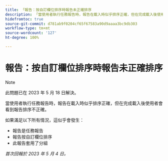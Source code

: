 ```yaml
---
title: 「報告：按自訂欄位排序時報告未正確排序
description: 「當使用者執行任務報告時，報告在載入時似乎排序正確，但在完成載入後使用者會看到報告排序不正確。
hidefromtoc: true
source-git-commit: d781ab9f0204cf65f67583a90d9aaaa3bc9db303
workflow-type: tm+mt
source-wordcount: '127'
ht-degree: 100%

---
```



# 報告：按自訂欄位排序時報告未正確排序

>[!NOTE]
>
>此問題已在 2023 年 5 月 18 日解決。

當使用者執行任務報告時，報告在載入時似乎排序正確，但在完成載入後使用者會看到報告排序不正確。

如果滿足以下所有情況，這似乎會發生：

* 報告是任務報告
* 報告按自訂欄位排序
* 此報告套用了分組

_首次回報於 2023 年 5 月 4 日。_


